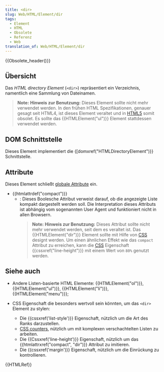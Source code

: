 ```yaml
---
title: <dir>
slug: Web/HTML/Element/dir
tags:
  - Element
  - HTML
  - Obsolete
  - Referenz
  - Web
translation_of: Web/HTML/Element/dir
---
```

{{Obsolete_header()}}

## Übersicht

Das _HTML directory Element_ (`<dir>`) repräsentiert ein Verzeichnis, namentlich eine Sammlung von Dateinamen.

> **Note:** **Hinweis zur Benutzung:** Dieses Element sollte nicht mehr verwendet werden. In den frühen HTML Spezifikationen, genauer gesagt seit HTML4, ist dieses Element veraltet und in [HTML5](/de/docs/Web/Guide/HTML/HTML5) somit obsolet. Es sollte das {{HTMLElement("ul")}} Element stattdessen verwendet werden.

## DOM Schnittstelle

Dieses Element implementiert die {\[domxref("HTMLDirectoryElement")}} Schnittstelle.

## Attribute

Dieses Element schließt [globale Attribute](/de/docs/HTML/Global_attributes "HTML/Global attributes") ein.

- {{htmlattrdef("compact")}}
  - : Dieses Boolesche Attribut verweist darauf, ob die angezeigte Liste kompakt dargestellt werden soll. Die Interpretation dieses Attributs ist abhängig vom sogenannten User Agent und funktioniert nicht in allen Browsern.
    > **Note:** **Hinweis zur Benutzung:** Dieses Attribut sollte nicht mehr verwendet werden, seit dem es veraltet ist. Das {{HTMLElement("dir")}} Element sollte mit Hilfe von [CSS](/de/docs/CSS "CSS") designt werden. Um einen ähnlichen Effekt wie das `compact` Attribut zu erreichen, kann die [CSS](/de/docs/CSS "CSS") Eigenschaft {{cssxref("line-height")}} mit einem Wert von `80%` genutzt werden.

## Siehe auch

- Andere Listen-basierte HTML Elemente: {{HTMLElement("ol")}}, {{HTMLElement("ul")}}, {{HTMLElement("li")}}, {{HTMLElement("menu")}};
- CSS Eigenschaft die besonders wertvoll sein könnten, um das `<dir>` Element zu stylen:

  - Die {{cssxref('list-style')}} Eigenschaft, nützlich um die Art des Ranks darzustellen.
  - [CSS counters](/de/docs/CSS_Counters "CSS_Counters"), nützlich um mit komplexen verschachtelten Listen zu arbeiten.
  - Die {{Cssxref('line-height')}} Eigenschaft, nützlich um das {{htmlattrxref("compact", "dir")}} Attribut zu imitieren.
  - Die {{cssxref('margin')}} Eigenschaft, nützlich um die Einrückung zu kontrollieren.

{{HTMLRef}}
